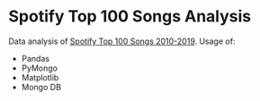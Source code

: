 # Spotify Top 100 Songs Analysis
Data analysis of [Spotify Top 100 Songs 2010-2019](https://www.kaggle.com/datasets/muhmores/spotify-top-100-songs-of-20152019).
Usage of:
- Pandas
- PyMongo
- Matplotlib
- Mongo DB
